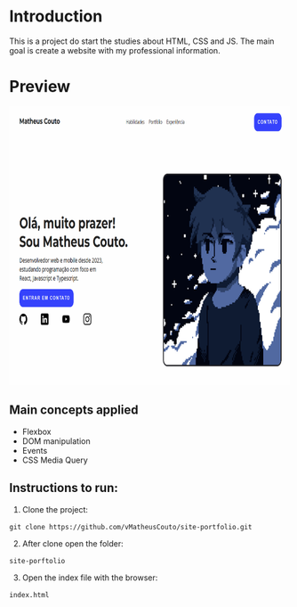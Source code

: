 # Introduction

This is a project do start the studies about HTML, CSS and JS.
The main goal is create a website with my professional information.

# Preview

<img src="https://github.com/vMatheusCouto/site-portfolio/blob/main/preview.png" height="500" />

## Main concepts applied

- Flexbox
- DOM manipulation
- Events
- CSS Media Query

## Instructions to run:

1. Clone the project:

```
git clone https://github.com/vMatheusCouto/site-portfolio.git
```

2. After clone open the folder:

```
site-porftolio
```

3. Open the index file with the browser:

```
index.html
```